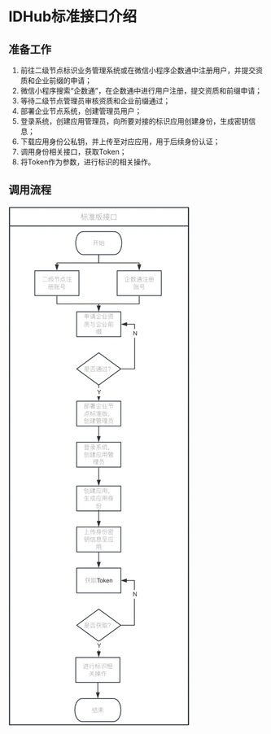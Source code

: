 # IDHub标准接口介绍

## 准备工作

1. 前往二级节点标识业务管理系统或在微信小程序企数通中注册用户，并提交资质和企业前缀的申请； 
2. 微信小程序搜索“企数通”，在企数通中进行用户注册，提交资质和前缀申请；
3. 等待二级节点管理员审核资质和企业前缀通过；
4. 部署企业节点系统，创建管理员用户； 
5. 登录系统，创建应用管理员，向所要对接的标识应用创建身份，生成密钥信息； 
6. 下载应用身份公私钥，并上传至对应应用，用于后续身份认证；
7. 调用身份相关接口，获取Token；
6. 将Token作为参数，进行标识的相关操作。

## 调用流程

![img.png](../images/call-flow.png)

